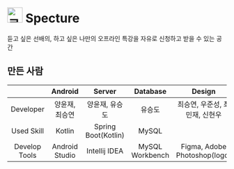 # <img width="35px" alt="로고 이미지" src="https://user-images.githubusercontent.com/18213322/126336655-09a88a84-c374-4ba8-ac9e-5f37a8e67a08.png"> Specture

듣고 싶은 선배의, 하고 싶은 나만의 오프라인 특강을 자유로 신청하고 받을 수 있는 공간

## 만든 사람
|                      | Android          | Server            | Database | Design |
|:--------------------:|:---------------:|:------------------:|:--------------:|:------------:|
| Developer            | 양윤재, 최승연 | 양윤재, 유승도 | 유승도 |  최승연, 우준성, 최민재, 신현우 |
| Used Skill        | Kotlin                  | Spring Boot(Kotlin)  |  MySQL  |  |
| Develop Tools        | Android Studio          | Intellij IDEA | MySQL Workbench | Figma, Adobe Photoshop(logo)|
